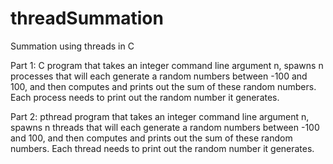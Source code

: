 # threadSummation
Summation using threads in C

Part 1: C program that takes an integer command line argument n, spawns n processes that will
each generate a random numbers between -100 and 100, and then computes and prints out the sum of these
random numbers. Each process needs to print out the random number it generates.


Part 2:  pthread program that takes an integer command line argument n, spawns n threads that will
each generate a random numbers between -100 and 100, and then computes and prints out the sum of these
random numbers. Each thread needs to print out the random number it generates.
